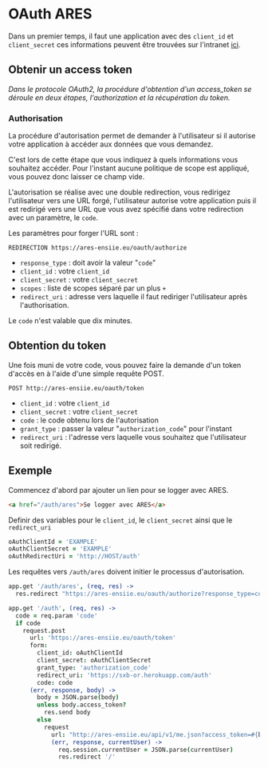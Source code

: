 # OAuth ARES

Dans un premier temps, il faut une application avec des `client_id` et `client_secret` ces informations peuvent être trouvées sur l'intranet [ici](https://ares-ensiie.eu/oauth/applications).

## Obtenir un access token

_Dans le protocole OAuth2, la procédure d'obtention d'un access_token se déroule en deux étapes, l'authorization et la récupération du token._

### Authorisation

La procédure d'autorisation permet de demander à l'utilisateur si il autorise votre application à accéder aux données que vous demandez.

C'est lors de cette étape que vous indiquez à quels informations vous souhaitez accéder. Pour l'instant aucune politique de scope est appliqué, vous pouvez donc laisser ce champ vide.

L'autorisation se réalise avec une double redirection, vous redirigez l'utilisateur vers une URL forgé, l'utilisateur autorise votre application puis il est redirigé vers une URL que vous avez spécifié dans votre redirection avec un paramètre, le `code`.

Les paramètres pour forger l'URL sont :

    REDIRECTION https://ares-ensiie.eu/oauth/authorize
- `response_type` : doit avoir la valeur "`code`"
- `client_id` : votre `client_id`
- `client_secret` : votre `client_secret`
- `scopes` : liste de scopes séparé par un plus `+`
- `redirect_uri` : adresse vers laquelle il faut rediriger l'utilisateur après l'authorisation.

Le `code` n'est valable que dix minutes.

## Obtention du token

Une fois muni de votre code, vous pouvez faire la demande d'un token d'accès en à l'aide d'une simple requête POST.

    POST http://ares-ensiie.eu/oauth/token
- `client_id` : votre `client_id`
- `client_secret` : votre `client_secret`
- `code` : le code obtenu lors de l'autorisation
- `grant_type` : passer la valeur "`authorization_code`" pour l'instant
- `redirect_uri` : l'adresse vers laquelle vous souhaitez que l'utilisateur soit redirigé.

## Exemple

Commencez d'abord par ajouter un lien pour se logger avec ARES.

```html
<a href="/auth/ares">Se logger avec ARES</a>
```

Definir des variables pour le `client_id`, le `client_secret` ainsi que le `redirect_uri`

```coffeescript
oAuthClientId = 'EXAMPLE'
oAuthClientSecret = 'EXAMPLE'
oAuthRedirectUri = 'http://HOST/auth'
```
Les requêtes vers `/auth/ares` doivent initier le processus d'autorisation.

```coffeescript
app.get '/auth/ares', (req, res) ->
  res.redirect "https://ares-ensiie.eu/oauth/authorize?response_type=code&client_id=#{oAuthClientId}&client_secret=#{oAuthClientSecret}&redirect_uri=#{redirect_uri}"
```

```coffeescript
app.get '/auth', (req, res) ->
  code = req.param 'code'
  if code
    request.post
      url: 'https://ares-ensiie.eu/oauth/token'
      form:
        client_id: oAuthClientId
        client_secret: oAuthClientSecret
        grant_type: 'authorization_code'
        redirect_uri: 'https://sxb-or.herokuapp.com/auth'
        code: code
      (err, response, body) ->
        body = JSON.parse(body)
        unless body.access_token?
          res.send body
        else
          request
            url: "http://ares-ensiie.eu/api/v1/me.json?access_token=#{body.access_token}"
            (err, response, currentUser) ->
              req.session.currentUser = JSON.parse(currentUser)
              res.redirect '/'
```
